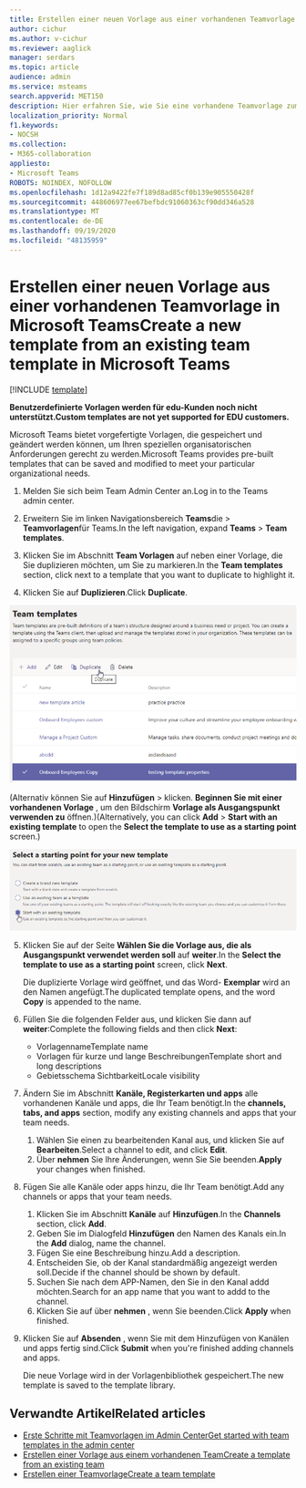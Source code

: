 ```yaml
---
title: Erstellen einer neuen Vorlage aus einer vorhandenen Teamvorlage in Microsoft Teams
author: cichur
ms.author: v-cichur
ms.reviewer: aaglick
manager: serdars
ms.topic: article
audience: admin
ms.service: msteams
search.appverid: MET150
description: Hier erfahren Sie, wie Sie eine vorhandene Teamvorlage zum Erstellen einer neuen Teamvorlage in Microsoft Teams verwenden.
localization_priority: Normal
f1.keywords:
- NOCSH
ms.collection:
- M365-collaboration
appliesto:
- Microsoft Teams
ROBOTS: NOINDEX, NOFOLLOW
ms.openlocfilehash: 1d12a9422fe7f189d8ad85cf0b139e905550428f
ms.sourcegitcommit: 448606977ee67befbdc91060363cf90dd346a528
ms.translationtype: MT
ms.contentlocale: de-DE
ms.lasthandoff: 09/19/2020
ms.locfileid: "48135959"
---
```

# <a name="create-a-new-template-from-an-existing-team-template-in-microsoft-teams"></a><span data-ttu-id="09f24-103">Erstellen einer neuen Vorlage aus einer vorhandenen Teamvorlage in Microsoft Teams</span><span class="sxs-lookup"><span data-stu-id="09f24-103">Create a new template from an existing team template in Microsoft Teams</span></span>

[!INCLUDE [template](includes/preview-feature.md)]

<span data-ttu-id="09f24-104">**Benutzerdefinierte Vorlagen werden für edu-Kunden noch nicht unterstützt.**</span><span class="sxs-lookup"><span data-stu-id="09f24-104">**Custom templates are not yet supported for EDU customers.**</span></span>

<span data-ttu-id="09f24-105">Microsoft Teams bietet vorgefertigte Vorlagen, die gespeichert und geändert werden können, um Ihren speziellen organisatorischen Anforderungen gerecht zu werden.</span><span class="sxs-lookup"><span data-stu-id="09f24-105">Microsoft Teams provides pre-built templates that can be saved and modified to meet your particular organizational needs.</span></span>

1. <span data-ttu-id="09f24-106">Melden Sie sich beim Team Admin Center an.</span><span class="sxs-lookup"><span data-stu-id="09f24-106">Log in to the Teams admin center.</span></span>

2. <span data-ttu-id="09f24-107">Erweitern Sie im linken Navigationsbereich **Teams**die  >  **Teamvorlagen**für Teams.</span><span class="sxs-lookup"><span data-stu-id="09f24-107">In the left navigation, expand **Teams** > **Team templates**.</span></span>

3. <span data-ttu-id="09f24-108">Klicken Sie im Abschnitt **Team Vorlagen** auf neben einer Vorlage, die Sie duplizieren möchten, um Sie zu markieren.</span><span class="sxs-lookup"><span data-stu-id="09f24-108">In the **Team templates** section, click next to a template that you want to duplicate to highlight it.</span></span>

4. <span data-ttu-id="09f24-109">Klicken Sie auf **Duplizieren**.</span><span class="sxs-lookup"><span data-stu-id="09f24-109">Click **Duplicate**.</span></span>

![Abbildung des Dialogfelds "Team Vorlagen" mit hervorgehobener Option "hinzufügen"](media/template-duplicate.png)

<span data-ttu-id="09f24-111">(Alternativ können Sie auf **Hinzufügen**  >  klicken. **Beginnen Sie mit einer vorhandenen Vorlage** , um den Bildschirm **Vorlage als Ausgangspunkt verwenden zu** öffnen.)</span><span class="sxs-lookup"><span data-stu-id="09f24-111">(Alternatively, you can click **Add** > **Start with an existing template** to open the **Select the template to use as a starting point** screen.)</span></span>

![Abbildung des Bildschirms "Startpunkt für Team Vorlagen" mit hervorgehobener Option "mit einer vorhandenen Vorlage beginnen".](media/template-start-existing-template.png)

5. <span data-ttu-id="09f24-113">Klicken Sie auf der Seite **Wählen Sie die Vorlage aus, die als Ausgangspunkt verwendet werden soll** auf **weiter**.</span><span class="sxs-lookup"><span data-stu-id="09f24-113">In the **Select the template to use as a starting point** screen, click **Next**.</span></span>

    <span data-ttu-id="09f24-114">Die duplizierte Vorlage wird geöffnet, und das Word- **Exemplar** wird an den Namen angefügt.</span><span class="sxs-lookup"><span data-stu-id="09f24-114">The duplicated template opens, and the word **Copy** is appended to the name.</span></span>

6. <span data-ttu-id="09f24-115">Füllen Sie die folgenden Felder aus, und klicken Sie dann auf **weiter**:</span><span class="sxs-lookup"><span data-stu-id="09f24-115">Complete the following fields and then click **Next**:</span></span>
    - <span data-ttu-id="09f24-116">Vorlagenname</span><span class="sxs-lookup"><span data-stu-id="09f24-116">Template name</span></span>
    - <span data-ttu-id="09f24-117">Vorlagen für kurze und lange Beschreibungen</span><span class="sxs-lookup"><span data-stu-id="09f24-117">Template short and long descriptions</span></span>
    - <span data-ttu-id="09f24-118">Gebietsschema Sichtbarkeit</span><span class="sxs-lookup"><span data-stu-id="09f24-118">Locale visibility</span></span>  

7. <span data-ttu-id="09f24-119">Ändern Sie im Abschnitt **Kanäle, Registerkarten und apps** alle vorhandenen Kanäle und apps, die Ihr Team benötigt.</span><span class="sxs-lookup"><span data-stu-id="09f24-119">In the **channels, tabs, and apps** section, modify any existing channels and apps that your team needs.</span></span>

    1. <span data-ttu-id="09f24-120">Wählen Sie einen zu bearbeitenden Kanal aus, und klicken Sie auf **Bearbeiten**.</span><span class="sxs-lookup"><span data-stu-id="09f24-120">Select a channel to edit, and click **Edit**.</span></span>
    2. <span data-ttu-id="09f24-121">Über **nehmen** Sie Ihre Änderungen, wenn Sie Sie beenden.</span><span class="sxs-lookup"><span data-stu-id="09f24-121">**Apply** your changes when finished.</span></span>

8. <span data-ttu-id="09f24-122">Fügen Sie alle Kanäle oder apps hinzu, die Ihr Team benötigt.</span><span class="sxs-lookup"><span data-stu-id="09f24-122">Add any channels or apps that your team needs.</span></span>

    1. <span data-ttu-id="09f24-123">Klicken Sie im Abschnitt **Kanäle** auf **Hinzufügen**.</span><span class="sxs-lookup"><span data-stu-id="09f24-123">In the **Channels** section, click **Add**.</span></span>
    2. <span data-ttu-id="09f24-124">Geben Sie im Dialogfeld **Hinzufügen** den Namen des Kanals ein.</span><span class="sxs-lookup"><span data-stu-id="09f24-124">In the **Add** dialog, name the channel.</span></span>
    3. <span data-ttu-id="09f24-125">Fügen Sie eine Beschreibung hinzu.</span><span class="sxs-lookup"><span data-stu-id="09f24-125">Add a description.</span></span>
    4. <span data-ttu-id="09f24-126">Entscheiden Sie, ob der Kanal standardmäßig angezeigt werden soll.</span><span class="sxs-lookup"><span data-stu-id="09f24-126">Decide if the channel should be shown by default.</span></span>
    5. <span data-ttu-id="09f24-127">Suchen Sie nach dem APP-Namen, den Sie in den Kanal addd möchten.</span><span class="sxs-lookup"><span data-stu-id="09f24-127">Search for an app name that you want to addd to the channel.</span></span>
    6. <span data-ttu-id="09f24-128">Klicken Sie auf über **nehmen** , wenn Sie beenden.</span><span class="sxs-lookup"><span data-stu-id="09f24-128">Click **Apply** when finished.</span></span>

7. <span data-ttu-id="09f24-129">Klicken Sie auf **Absenden** , wenn Sie mit dem Hinzufügen von Kanälen und apps fertig sind.</span><span class="sxs-lookup"><span data-stu-id="09f24-129">Click **Submit** when you're finished adding channels and apps.</span></span>

    <span data-ttu-id="09f24-130">Die neue Vorlage wird in der Vorlagenbibliothek gespeichert.</span><span class="sxs-lookup"><span data-stu-id="09f24-130">The new template is saved to the template library.</span></span>

## <a name="related-articles"></a><span data-ttu-id="09f24-131">Verwandte Artikel</span><span class="sxs-lookup"><span data-stu-id="09f24-131">Related articles</span></span>

- [<span data-ttu-id="09f24-132">Erste Schritte mit Teamvorlagen im Admin Center</span><span class="sxs-lookup"><span data-stu-id="09f24-132">Get started with team templates in the admin center</span></span>](get-started-with-teams-templates-in-the-admin-console.md)
- [<span data-ttu-id="09f24-133">Erstellen einer Vorlage aus einem vorhandenen Team</span><span class="sxs-lookup"><span data-stu-id="09f24-133">Create a template from an existing team</span></span>](create-template-from-existing-team.md)
- [<span data-ttu-id="09f24-134">Erstellen einer Teamvorlage</span><span class="sxs-lookup"><span data-stu-id="09f24-134">Create a team template</span></span>](create-a-team-template.md)